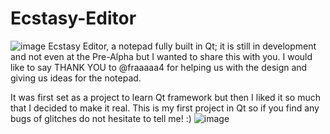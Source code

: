 # Ecstasy-Editor
![image](https://user-images.githubusercontent.com/87282156/125330486-22258700-e347-11eb-9e44-2f6493d9f4fa.png)
Ecstasy Editor, a notepad fully built in Qt; it is still in development and not even at the Pre-Alpha but I wanted to share this with you. I would like to say THANK YOU to @fraaaaa4 for helping us with the design and giving us ideas for the notepad.

It was first set as a project to learn Qt framework but then I liked it so much that I decided to make it real.
This is my first project in Qt so if you find any bugs of glitches do not hesitate to tell me! :)
![image](https://user-images.githubusercontent.com/87282156/125330797-7a5c8900-e347-11eb-818a-e6d74068d971.png)
